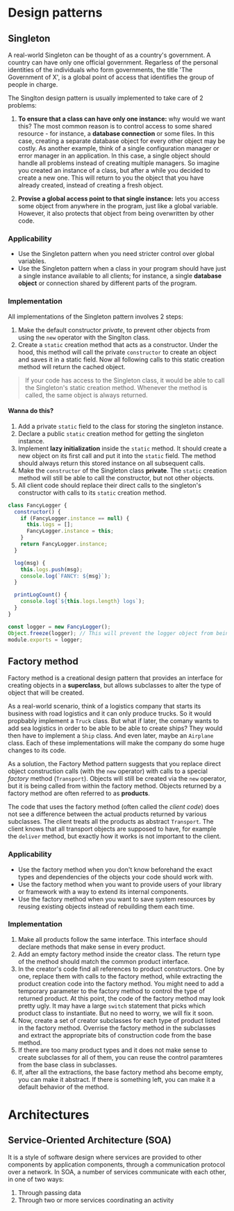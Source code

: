 # **Design patterns**

## **Singleton**

A real-world Singleton can be thought of as a country's government. A country can have only one official government. Regarless of the personal identities of the individuals who form governments, the title 'The Government of X', is a global point of access that identifies the group of people in charge.

The Singlton design pattern is usually implemented to take care of 2 problems:

1. **To ensure that a class can have only one instance:** why would we want this? The most common reason is to control access to some shared resource - for instance, a **database connection** or some files. In this case, creating a separate database object for every other object may be costly. As another example, think of a single configuration manager or error manager in an application. In this case, a single object should handle all problems instead of creating multiple managers. So imagine you created an instance of a class, but after a while you decided to create a new one. This will return to you the object that you have already created, instead of creating a fresh object.

2. **Provise a global access point to that single instance:** lets you access some object from anywhere in the program, just like a global variable. However, it also protects that object from being overwritten by other code.

### **Applicability**

- Use the Singleton pattern when you need stricter control over global variables.
- Use the Singleton pattern when a class in your program should have just a single instance available to all clients; for instance, a single **database object** or connection shared by different parts of the program.

### **Implementation**

All implementations of the Singleton pattern involves 2 steps:

1. Make the default constructor _private_, to prevent other objects from using the `new` operator with the Singlton class.
2. Create a `static` creation method that acts as a constructor. Under the hood, this method will call the private `constructor` to create an object and saves it in a static field. Now all following calls to this static creation method will return the cached object.

> If your code has access to the Singleton class, it would be able to call the Singleton's static creation method. Whenever the method is called, the same object is always returned.

#### **Wanna do this?**

1. Add a private `static` field to the class for storing the singleton instance.
2. Declare a public `static` creation method for getting the singleton instance.
3. Implement **lazy initialization** inside the `static` method. It should create a new object on its first call and put it into the `static` field. The method should always return this stored instance on all subsequent calls.
4. Make the `constructor` of the Singleton class **private**. The `static` creation method will still be able to call the constructor, but not other objects.
5. All client code should replace their direct calls to the singleton's constructor with calls to its `static` creation method.

```js
class FancyLogger {
  constructor() {
    if (FancyLogger.instance == null) {
      this.logs = [];
      FancyLogger.instance = this;
    }
    return FancyLogger.instance;
  }

  log(msg) {
    this.logs.push(msg);
    console.log(`FANCY: ${msg}`);
  }

  printLogCount() {
    console.log(`${this.logs.length} logs`);
  }
}

const logger = new FancyLogger();
Object.freeze(logger); // This will prevent the logger object from being changed in any way by our code. So the object cannot have any new variables or methods added to or removed from it.
module.exports = logger;
```

## **Factory method**

Factory method is a creational design pattern that provides an interface for creating objects in a **superclass**, but allows subclasses to alter the type of object that will be created.

As a real-world scenario, think of a logistics company that starts its business with road logistics and it can only produce trucks. So it would propbably implement a `Truck` class. But what if later, the comany wants to add sea logistics in order to be able to be able to create ships? They would then have to implement a `Ship` class. And even later, maybe an `Airplane` class. Each of these implementations will make the company do some huge changes to its code.

As a solution, the Factory Method pattern suggests that you replace direct object construction calls (with the `new` operator) with calls to a special _factory_ method (`Transport`). Objects will still be created via the `new` operator, but it is being called from within the factory method. Objects returned by a factory method are often referred to as **products**.

The code that uses the factory method (often called the _client code_) does not see a difference between the actual products returned by various subclasses. The client treats all the products as abstract `Transport`. The client knows that all transport objects are supposed to have, for example the `deliver` method, but exactly how it works is not important to the client.

### **Applicability**

- Use the factory method when you don't know beforehand the exact types and dependencies of the objects your code should work with.
- Use the factory method when you want to provide users of your library or framework with a way to extend its internal components.
- Use the factory method when you want to save system resources by reusing existing objects instead of rebuilding them each time.

### **Implementation**

1. Make all products follow the same interface. This interface should declare methods that make sense in every product.
2. Add an empty factory method inside the creator class. The return type of the method should match the common product interface.
3. In the creator's code find all references to product constructors. One by one, replace them with calls to the factory method, while extracting the product creation code into the factory method. You might need to add a temporary parameter to the factory method to control the type of returned product. At this point, the code of the factory method may look pretty ugly. It may have a large `switch` statement that picks which product class to instantiate. But no need to worry, we will fix it soon.
4. Now, create a set of creator subclasses for each type of product listed in the factory method. Overrise the factory method in the subclasses and extract the appropriate bits of construction code from the base method.
5. If there are too many product types and it does not make sense to create subclasses for all of them, you can reuse the control paramteres from the base class in subclasses.
6. If, after all the extractions, the base factory method ahs become empty, you can make it abstract. If there is something left, you can make it a default behavior of the method.

# **Architectures**

## **Service-Oriented Architecture (SOA)**

It is a style of software design where services are provided to other components by application components, through a communication protocol over a network. In SOA, a number of services communicate with each other, in one of two ways:

1. Through passing data
2. Through two or more services coordinating an activity
